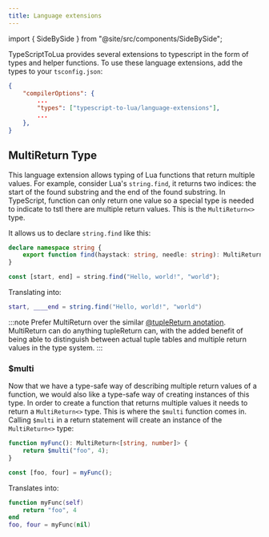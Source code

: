 ```yaml
---
title: Language extensions
---
```


import { SideBySide } from "@site/src/components/SideBySide";

TypeScriptToLua provides several extensions to typescript in the form of types and helper functions. To use these language extensions, add the types to your `tsconfig.json`:

```json
{
    "compilerOptions": {
        ...
        "types": ["typescript-to-lua/language-extensions"],
        ...
    },
}
```

## MultiReturn Type
This language extension allows typing of Lua functions that return multiple values. For example, consider Lua's `string.find`, it returns two indices: the start of the found substring and the end of the found substring. In TypeScript, function can only return one value so a special type is needed to indicate to tstl there are multiple return values. This is the `MultiReturn<>` type.

It allows us to declare `string.find` like this:


```ts title=stringfind.ts
declare namespace string {
    export function find(haystack: string, needle: string): MultiReturn<[number, number]>;
}

const [start, end] = string.find("Hello, world!", "world");
```
Translating into:
```lua title=stringfind.lua
start, ____end = string.find("Hello, world!", "world")
```

:::note
Prefer MultiReturn over the similar [@tupleReturn anotation](./compiler-annotations.md#tuplereturn). MultiReturn can do anything tupleReturn can, with the added benefit of being able to distinguish between actual tuple tables and multiple return values in the type system.
:::

### $multi
Now that we have a type-safe way of describing multiple return values of a function, we would also like a type-safe way of creating instances of this type. In order to create a function that returns multiple values it needs to return a `MultiReturn<>` type. This is where the `$multi` function comes in. Calling `$multi` in a return statement will create an instance of the `MultiReturn<>` type:

```ts title=multi.ts
function myFunc(): MultiReturn<[string, number]> {
    return $multi("foo", 4);
}

const [foo, four] = myFunc();
```

Translates into:
```lua title=multi.lua
function myFunc(self)
    return "foo", 4
end
foo, four = myFunc(nil)
```


